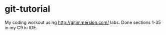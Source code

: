# git-tutorial
My coding workout using http://gitimmersion.com/  labs.
Done sections 1-35 in my C9.io IDE.
